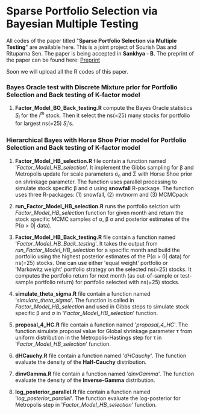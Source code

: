 # Sparse Portfolio Selection via Bayesian Multiple Testing

All codes of the paper titled "<b>Sparse Portfolio Selection via Multiple Testing</b>" are available here. This is a joint project of Sourish Das and Rituparna Sen. The paper is being accepted in <b>Sankhya - B</b>. The preprint of the paper can be found here: <a href='https://arxiv.org/abs/1705.01407'>Preprint</a> 

Soon we will upload all the R codes of this paper.

### Bayes Oracle test with Discrete Mixture prior for Portfolio Selection and Back testing of K-factor model

1) <b>Factor_Model_BO_Back_testing.R</b> compute the Bayes Oracle statistics <i>S<sub>i</sub></i> for the <i>i<sup>th</sup></i> stock. Then it select the ns(=25) many stocks for portfolio for largest ns(=25) <i>S<sub>i</sub></i>'s.



### Hierarchical Bayes with Horse Shoe Prior model for Portfolio Selection and Back testing of K-factor model

1) <b>Factor_Model_HB_selection.R</b> file contain a function named '<i>Factor_Model_HB_selection</i>'. It implement the Gibbs sampling for &beta; and Metropolis update for scale parameters &sigma;<sub>c</sub> and &Sigma; with Horse Shoe prior on shrinkage parameter. The function uses parallel processing to simulate stock specific &beta; and &sigma; using <b>snowfall</b> R-package. The function uses three R-packages: (1) snowfall, (2) mvtnorm and (3) MCMCpack

2) <b>run_Factor_Model_HB_selection.R</b> runs the portfolio selction with <i>Factor_Model_HB_selection</i> function for given month and return the stock specific MCMC samples of &alpha;, &beta; &sigma; and posterior estimates of the P(&alpha; > 0| data). 

3) <b>Factor_Model_HB_Back_testing.R</b> file contain a function named '<i>Factor_Model_HB_Back_testing</i>'. It takes the output from <i>run_Factor_Model_HB_selection</i> for a specific month and build the portfolio using the highest posterior estimates of the P(&alpha; > 0| data) for ns(=25) stocks. One can use either 'equal weight' portfolio or 'Markowitz weight' portfolio strategy on the selected ns(=25) stocks. It computes the portfolio return for next month (as out-of-sample or test-sample portfolio return) for portfolio selected with ns(=25) stocks.

4) <b>simulate_theta_sigma.R</b> file contain a function named '<i>simulate_theta_sigma</i>'. The function is called in  <i>Factor_Model_HB_selection</i> and used in Gibbs steps to simulate stock specific &beta; and &sigma; in '<i>Factor_Model_HB_selection</i>' function.

5) <b>proposal_4_HC.R</b> file contain a function named '<i>proposal_4_HC</i>'. The function simulate proposal value for Global shrinkage parameter &tau; from uniform distribution in the Metropolis-Hastings step for &tau; in '<i>Factor_Model_HB_selection</i>' function.

6) <b>dHCauchy.R</b> file contain a function named '<i>dHCauchy</i>'. The function evaluate the density of the <b>Half-Cauchy</b> distribution.

7) <b>dinvGamma.R</b> file contain a function named '<i>dinvGamma</i>'. The function evaluate the density of the <b>Inverse-Gamma</b> distribution.

8) <b>log_posterior_parallel.R</b> file contain a function named '<i>log_posterior_parallel</i>'. The function evaluate the log-posterior for Metropolis step in '<i>Factor_Model_HB_selection</i>' function.


